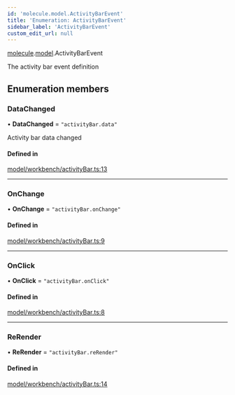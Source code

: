 ```yaml
---
id: 'molecule.model.ActivityBarEvent'
title: 'Enumeration: ActivityBarEvent'
sidebar_label: 'ActivityBarEvent'
custom_edit_url: null
---
```


[molecule](../namespaces/molecule).[model](../namespaces/molecule.model).ActivityBarEvent

The activity bar event definition

## Enumeration members

### DataChanged

• **DataChanged** = `"activityBar.data"`

Activity bar data changed

#### Defined in

[model/workbench/activityBar.ts:13](https://github.com/DTStack/molecule/blob/3e6bc450/src/model/workbench/activityBar.ts#L13)

---

### OnChange

• **OnChange** = `"activityBar.onChange"`

#### Defined in

[model/workbench/activityBar.ts:9](https://github.com/DTStack/molecule/blob/3e6bc450/src/model/workbench/activityBar.ts#L9)

---

### OnClick

• **OnClick** = `"activityBar.onClick"`

#### Defined in

[model/workbench/activityBar.ts:8](https://github.com/DTStack/molecule/blob/3e6bc450/src/model/workbench/activityBar.ts#L8)

---

### ReRender

• **ReRender** = `"activityBar.reRender"`

#### Defined in

[model/workbench/activityBar.ts:14](https://github.com/DTStack/molecule/blob/3e6bc450/src/model/workbench/activityBar.ts#L14)
